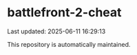 # battlefront-2-cheat

Last updated: 2025-06-11 16:29:13

This repository is automatically maintained.
